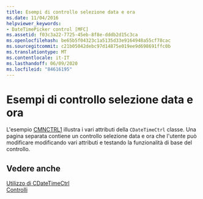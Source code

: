 ```yaml
---
title: Esempi di controllo selezione data e ora
ms.date: 11/04/2016
helpviewer_keywords:
- DateTimePicker control [MFC]
ms.assetid: f03c3a22-7725-45eb-8f8e-dddb2d15c3ca
ms.openlocfilehash: be65b5f04323c1a5135d33e9164948a55cf78cac
ms.sourcegitcommit: c21b05042debc97d14875e019ee9d698691ffc0b
ms.translationtype: MT
ms.contentlocale: it-IT
ms.lasthandoff: 06/09/2020
ms.locfileid: "84616195"
---
```

# <a name="date-and-time-picker-control-examples"></a>Esempi di controllo selezione data e ora

L'esempio [CMNCTRL1](../overview/visual-cpp-samples.md) illustra i vari attributi della `CDateTimeCtrl` classe. Una pagina separata contiene un controllo selezione data e ora che l'utente può modificare modificando vari attributi e testando la funzionalità di base del controllo.

## <a name="see-also"></a>Vedere anche

[Utilizzo di CDateTimeCtrl](using-cdatetimectrl.md)<br/>
[Controlli](controls-mfc.md)
